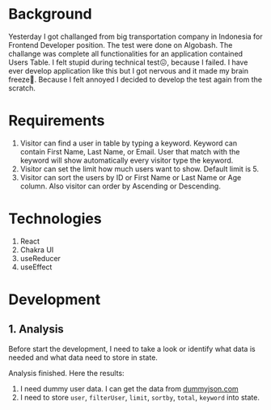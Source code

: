 # Background

Yesterday I got challanged from big transportation company in Indonesia for Frontend Developer position. The test were done on Algobash. The challange was complete all functionalities for an application contained Users Table. I felt stupid during technical test😖, because I failed. I have ever develop application like this but I got nervous and it made my brain freeze🥶. Because I felt annoyed I decided to develop the test again from the scratch.

# Requirements

1. Visitor can find a user in table by typing a keyword. Keyword can contain First Name, Last Name, or Email. User that match with the keyword will show automatically every visitor type the keyword.
2. Visitor can set the limit how much users want to show. Default limit is 5.
3. Visitor can sort the users by ID or First Name or Last Name or Age column. Also visitor can order by Ascending or Descending.

# Technologies

1. React
2. Chakra UI
3. useReducer
4. useEffect

# Development

## 1. Analysis

Before start the development, I need to take a look or identify what data is needed and what data need to store in state.

Analysis finished. Here the results:

1. I need dummy user data. I can get the data from [dummyjson.com](https://dummyjson.com/users)
2. I need to store `user`, `filterUser`, `limit`, `sortby`, `total`, `keyword` into state.
